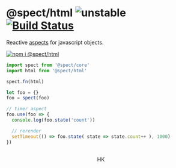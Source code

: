 # @spect/html ![unstable](https://img.shields.io/badge/stability-unstable-yellow) [![Build Status](https://travis-ci.org/spectjs/spect.svg?branch=master)](https://travis-ci.org/spectjs/spect)

Reactive [aspects](https://en.wikipedia.org/wiki/Aspect-oriented_programming) for javascript objects.


[![npm i @spect/html](https://nodei.co/npm/@spect/html.png?mini=true)](https://npmjs.org/package/@spect/html/)

```js
import spect from '@spect/core'
import html from '@spect/html'

spect.fn(html)

let foo = {}
foo = spect(foo)

// timer aspect
foo.use(foo => {
  console.log(foo.state('count'))

  // rerender
  setTimeout(() => foo.state( state => state.count++ ), 1000)
})
```


##

<p align="center">HK</p>

